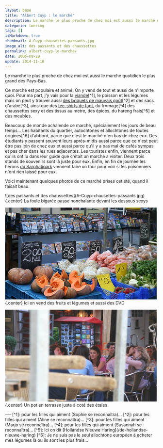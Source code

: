 ```yaml
---
layout: base
title: "Albert Cuyp : le marché"
description: Le marché le plus proche de chez moi est aussi le marché quotidien le plus grand des Pays-Bas.
categorie: toering
tags: []
isMarkdown: true
thumbnail: A-Cuyp-chausettes-passants.jpg
image_alt: des passants et des chaussettes
permalink: albert-cuyp-le-marche/
date: 2006-08-29
update: 2014-11-10
---
```


Le marché le plus proche de chez moi est aussi le marché quotidien le plus grand des Pays-Bas.

Ce marché est populaire et animé. On y vend de tout et aussi de n'importe quoi. Pour ma part, j'y vais pour la [viande](/le-lapin-cochon-avec-appeltjes)[^1], le poisson et les légumes mais on peut y trouver aussi [des briquets de mauvais goût](/briquets-aline)[^2] et des sacs d'arabe[^3], ainsi que des [tee-shirts de foot](/on-est-en-finaale), du fromage[^4] des chaussettes sexy et des tissus au metre, des épices, du hareng frais[^5] et des meubles. 

Beaucoup de monde achalende ce marché, spécialement les jours de beau temps... Les habitants du quartier, autochtones et allochtones de toutes origines[^6] d'abbord, parce que c'est le marché d'en bas de chez eux. Des étudiants y passent souvent leurs après-midis aussi parce que ce n'est peut être pas loin de chez eux et aussi parce qu'il y a pas mal de cafés sympas et pas cher dans les rues adjacentes. Les touristes enfin, viennent parce qu'ils ont lu dans leur guide que c'était un marché à visiter. Deux trois stands de souvenirs sont là juste pour eux. Enfin, en fin de journée les hérons [du Sarphatipark](/photos-du-pic-nic) viennent faire un tour pour voir si les poisonniers n'ont rien laissé pour eux.

Voici maintenant quelques photos de ce marché prises cet été, quand il faisait beau.
<!-- HTML -->
<div class="flex flex-col items-center">
<!-- / HTML -->
![des passants et des chaussettes](A-Cuyp-chausettes-passants.jpg){.center}
La foule bigarée passe nonchalante devant les dessous sexys

![des potirons et des DVD](A-Cuyp-pompen-en-dvd.jpg){.center}
Ici on vend des fruits et légumes et aussi des DVD

![rangements et pot en terrasse](A-Cuyp-rangement-et-terrasse.jpg){.center}
Un pot en terrasse juste à coté des étales
<!-- HTML -->
</div>
<!-- / HTML -->
---
[^1]: pour les filles qui aiment (Sophie se reconnaîtra)...
[^2]: pour les filles qui aiment (Aline se reconnaîtra)...
[^3]: pour les filles qui aiment (Marjo se reconnaîtra)...
[^4]: pour les filles qui aiment (Susannah se reconnaîtra)...
[^5]: Ici on dit [Hollandse Nieuwe Haring](/de-hollandse-nieuwe-haring)
[^6]: Je ne suis pas le seul allochtone européen à acheter mes légumes là ou ils sont les plus frais...